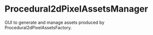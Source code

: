 Procedural2dPixelAssetsManager
==============================
GUI to generate and manage assets produced by Procedural2dPixelAssetsFactory.
